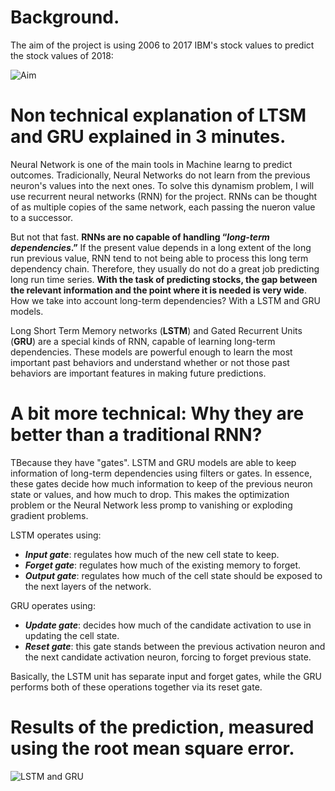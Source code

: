 # Background. 

The aim of the project is using 2006 to 2017 IBM's stock values to predict the stock values of 2018:

![Aim](https://raw.githubusercontent.com/pipegalera/side_projects/master/stock_prices_prediction/figures/ibm_stock_price.png)

# Non technical explanation of LTSM and GRU explained in 3 minutes.

Neural Network is one of the main tools in Machine learng to predict outcomes. Tradicionally, Neural Networks do not learn from the previous neuron's values into the next ones. To solve this dynamism problem,  I will use recurrent neural networks (RNN) for the project. RNNs can be thought of as multiple copies of the same network, each passing the nueron value to a successor.

But not that fast. **RNNs are no capable of handling “*long-term dependencies*.”** If the present value depends in a long extent of the long run previous value, RNN tend to not being able to process this long term dependency chain. Therefore, they usually do not do a great job predicting long run time series. **With the task of predicting stocks, the  gap between the relevant information and the point where it is needed is very wide**. How we take into account long-term dependencies? With a LSTM and GRU models. 

Long Short Term Memory networks (**LSTM**) and Gated Recurrent Units (**GRU**) are a special kinds of RNN, capable of learning long-term dependencies. These models are powerful enough to learn the most important past behaviors and understand whether or not those past behaviors are important features in making future predictions. 

# A bit more technical: Why they are better than a traditional RNN?

TBecause they have "gates". LSTM and GRU models are able to keep information of long-term dependencies using filters or gates. In essence, these gates decide how much information to keep of the previous neuron state or values, and how much to drop. This makes the optimization problem or the Neural Network less promp to vanishing or exploding gradient problems.

LSTM operates using:

- ***Input gate***: regulates how much of the new cell state to keep.
- ***Forget gate***: regulates how much of the existing memory to forget.
- ***Output gate***: regulates how much of the cell state should be exposed to the next layers of the network. 

GRU operates using:

- ***Update gate***: decides how much of the candidate activation to use in updating the cell state.
- ***Reset gate***: this gate stands between the previous activation neuron and the next candidate activation neuron, forcing to forget previous state.

Basically, the LSTM unit has separate input and forget gates, while the GRU performs both of these operations together via its reset gate.


# Results of the prediction, measured using the root mean square error.



![LSTM and GRU](https://raw.githubusercontent.com/pipegalera/side_projects/master/LSTM%20to%20predict%20Stock%20Prices/figures/combined_ibm_stock_price_pred.png)
